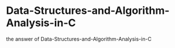 # Data-Structures-and-Algorithm-Analysis-in-C
the answer of Data-Structures-and-Algorithm-Analysis-in-C
